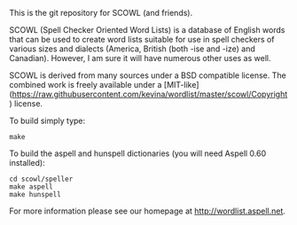 This is the git repository for SCOWL (and friends).

SCOWL (Spell Checker Oriented Word Lists) is a database of English
words that can be used to create word lists suitable for use in spell
checkers of various sizes and dialects (America, British (both -ise
and -ize) and Canadian). However, I am sure it will have numerous
other uses as well.

SCOWL is derived from many sources under a BSD compatible license.
The combined work is freely available under a [MIT-like]
(https://raw.githubusercontent.com/kevina/wordlist/master/scowl/Copyright) license.

To build simply type:

    make

To build the aspell and hunspell dictionaries (you will need Aspell
0.60 installed):

    cd scowl/speller
    make aspell
    make hunspell

For more information please see our homepage at <http://wordlist.aspell.net>.
